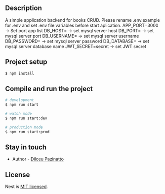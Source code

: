 

## Description

A simple application backend for books CRUD.
Please rename .env.example for .env and set .env file variables before start aplication.
APP_PORT=3000 -> Set port app list
DB_HOST= -> set mysql server host
DB_PORT= -> set mysql server port
DB_USERNAME= -> set mysql server username
DB_PASSWORD= -> set mysql server password
DB_DATABASE= -> set mysql server database name
JWT_SECRET=secret -> set JWT secret

## Project setup

```bash
$ npm install
```

## Compile and run the project

```bash
# development
$ npm run start

# watch mode
$ npm run start:dev

# production mode
$ npm run start:prod
```
## Stay in touch

- Author - [Dilceu Pazinatto](dlpazinatto@gmail.com)

## License

Nest is [MIT licensed](https://github.com/nestjs/nest/blob/master/LICENSE).
